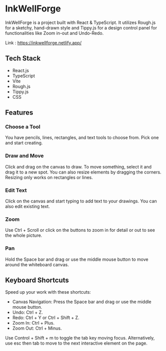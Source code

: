 # InkWellForge

InkWellForge is a project built with React & TypeScript. It utilizes Rough.js for a sketchy, hand-drawn style and Tippy.js for a design control panel for functionalities like Zoom in-out and Undo-Redo.

Link : https://inkwellforge.netlify.app/

## Tech Stack
- React.js
- TypeScript
- Vite
- Rough.js
- Tippy.js
- CSS

## Features

### Choose a Tool
You have pencils, lines, rectangles, and text tools to choose from. Pick one and start creating.

### Draw and Move
Click and drag on the canvas to draw. To move something, select it and drag it to a new spot. You can also resize elements by dragging the corners. Resizing only works on rectangles or lines.

### Edit Text
Click on the canvas and start typing to add text to your drawings. You can also edit existing text.

### Zoom
Use Ctrl + Scroll or click on the buttons to zoom in for detail or out to see the whole picture.

### Pan
Hold the Space bar and drag or use the middle mouse button to move around the whiteboard canvas.

## Keyboard Shortcuts

Speed up your work with these shortcuts:

- Canvas Navigation: Press the Space bar and drag or use the middle mouse button.
- Undo: Ctrl + Z.
- Redo: Ctrl + Y or Ctrl + Shift + Z.
- Zoom In: Ctrl + Plus.
- Zoom Out: Ctrl + Minus.

Use Control + Shift + m to toggle the tab key moving focus. Alternatively, use esc then tab to move to the next interactive element on the page.
